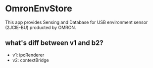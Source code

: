 # OmronEnvStore
This app provides Sensing and Database for USB environment sensor (2JCIE-BU) producted by OMRON.

## what's diff between v1 and b2?

- v1: ipcRenderer
- v2: contextBridge

